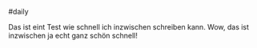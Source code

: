 #daily 

Das ist eint Test wie schnell ich inzwischen schreiben kann. Wow, das ist inzwischen ja echt ganz schön schnell!
